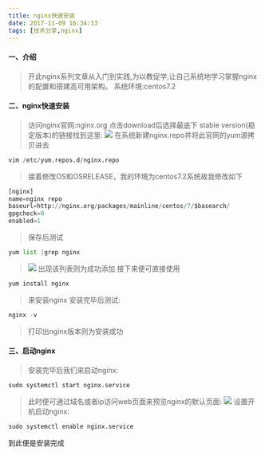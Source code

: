 ```yaml
---
title: nginx快速安装
date: 2017-11-09 16:34:13
tags: [技术分享,nginx]
---
```

#### 一、介绍
> 开此nginx系列文章从入门到实践,为以教促学,让自己系统地学习掌握nginx的配置和搭建高可用架构。
系统环境:centos7.2

#### 二、nginx快速安装
>访问nginx官网:nginx.org 点击download后选择最底下 stable version(稳定版本)的链接找到这里:
![](http://upload-images.jianshu.io/upload_images/2660278-0174a81150a15f5c.png?imageMogr2/auto-orient/strip%7CimageView2/2/w/1240)
在系统新建nginx.repo并将此官网的yum源拷贝进去
```python
vim /etc/yum.repos.d/nginx.repo
```
>接着修改OS和OSRELEASE，我的环境为centos7.2系统故我修改如下
```python
[nginx]
name=nginx repo
baseurl=http://nginx.org/packages/mainline/centos/7/$basearch/
gpgcheck=0
enabled=1
```
>保存后测试
```python
yum list |grep nginx
```
>![](http://upload-images.jianshu.io/upload_images/2660278-38a62ef92a9decc1.png?imageMogr2/auto-orient/strip%7CimageView2/2/w/1240)
>出现该列表则为成功添加
接下来便可直接使用
```python
yum install nginx
```
>来安装nginx
安装完毕后测试:
```python
nginx -v
```
>打印出nginx版本则为安装成功

#### 三、启动nginx
>安装完毕后我们来启动nginx:
```python
sudo systemctl start nginx.service
```
>此时便可通过域名或者ip访问web页面来预览nginx的默认页面:
>![](http://upload-images.jianshu.io/upload_images/2660278-01ea50292c2fc8c2.png?imageMogr2/auto-orient/strip%7CimageView2/2/w/1240)
设置开机启动nginx:
```python
sudo systemctl enable nginx.service
```

到此便是安装完成
